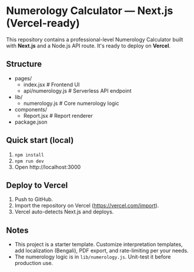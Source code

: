 # Numerology Calculator — Next.js (Vercel-ready)

This repository contains a professional-level Numerology Calculator built with **Next.js** and a Node.js API route. It's ready to deploy on **Vercel**.

## Structure
- pages/
  - index.jsx           # Frontend UI
  - api/numerology.js   # Serverless API endpoint
- lib/
  - numerology.js       # Core numerology logic
- components/
  - Report.jsx          # Report renderer
- package.json

## Quick start (local)
1. `npm install`
2. `npm run dev`
3. Open http://localhost:3000

## Deploy to Vercel
1. Push to GitHub.
2. Import the repository on Vercel (https://vercel.com/import).
3. Vercel auto-detects Next.js and deploys.

## Notes
- This project is a starter template. Customize interpretation templates, add localization (Bengali), PDF export, and rate-limiting per your needs.
- The numerology logic is in `lib/numerology.js`. Unit-test it before production use.
